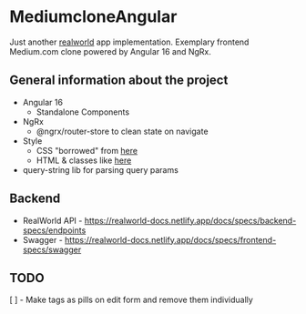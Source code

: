 # MediumcloneAngular

Just another [realworld](https://github.com/gothinkster/realworld) app implementation. Exemplary frontend Medium.com clone powered by Angular 16 and NgRx.

## General information about the project

- Angular 16
  - Standalone Components
- NgRx
  - @ngrx/router-store to clean state on navigate
- Style
  - CSS "borrowed" from [here](https://demo.productionready.io/main.css)
  - HTML & classes like [here](https://angular.realworld.io) 
- query-string lib for parsing query params

## Backend

- RealWorld API - https://realworld-docs.netlify.app/docs/specs/backend-specs/endpoints
- Swagger - https://realworld-docs.netlify.app/docs/specs/frontend-specs/swagger

## TODO
[ ] - Make tags as pills on edit form and remove them individually

